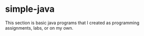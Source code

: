 # simple-java

This section is basic java programs that I created as programming assignments, labs, or on my own.
